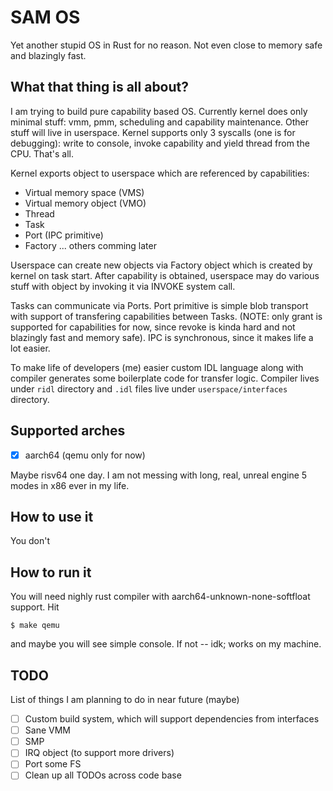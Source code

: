 # SAM OS

Yet another stupid OS in Rust for no reason. Not even close to memory safe and blazingly fast.

## What that thing is all about?

I am trying to build pure capability based OS. Currently kernel does only minimal stuff: vmm, pmm, scheduling and capability maintenance. Other stuff will live in userspace.
Kernel supports only 3 syscalls (one is for debugging): write to console, invoke capability and yield thread from the CPU. That's all.

Kernel exports object to userspace which are referenced by capabilities:
 - Virtual memory space (VMS)
 - Virtual memory object (VMO)
 - Thread
 - Task
 - Port (IPC primitive)
 - Factory
 ... others comming later

Userspace can create new objects via Factory object which is created by kernel on task start. After capability is obtained, userspace may do various stuff with object by invoking it via INVOKE system call.

Tasks can communicate via Ports. Port primitive is simple blob transport with support of transfering capabilities between Tasks. (NOTE: only grant is supported for capabilities for now, since revoke is kinda hard and not blazingly fast and memory safe). IPC is synchronous, since it makes life a lot easier.

To make life of developers (me) easier custom IDL language along with compiler generates some boilerplate code for transfer logic. Compiler lives under `ridl` directory and `.idl` files live under `userspace/interfaces` directory. 

## Supported arches
 - [x] aarch64 (qemu only for now)

Maybe risv64 one day. I am not messing with long, real, unreal engine 5 modes in x86 ever in my life.   

## How to use it

You don't

## How to run it

You will need nighly rust compiler with  aarch64-unknown-none-softfloat support. Hit 
```
$ make qemu
```
and maybe you will see simple console. If not -- idk; works on my machine. 

## TODO
List of things I am planning to do in near future (maybe)
 - [ ] Custom build system, which will support dependencies from interfaces
 - [ ] Sane VMM
 - [ ] SMP
 - [ ] IRQ object (to support more drivers)
 - [ ] Port some FS
 - [ ] Clean up all TODOs across code base
